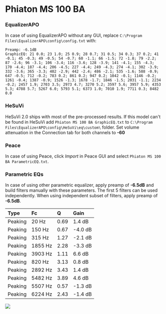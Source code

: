 # Phiaton MS 100 BA

### EqualizerAPO
In case of using EqualizerAPO without any GUI, replace `C:\Program Files\EqualizerAPO\config\config.txt`
with:
```
Preamp: -6.1dB
GraphicEQ: 21 0.0; 23 1.0; 25 0.9; 28 0.7; 31 0.5; 34 0.3; 37 0.2; 41 -0.1; 45 -0.3; 49 -0.5; 54 -0.7; 60 -1.1; 66 -1.5; 72 -1.8; 79 -2.2; 87 -2.6; 96 -3.1; 106 -3.4; 116 -3.6; 128 -3.9; 141 -4.1; 155 -4.3; 170 -4.4; 187 -4.4; 206 -4.5; 227 -4.4; 249 -4.3; 274 -4.1; 302 -3.9; 332 -3.6; 365 -3.3; 402 -2.9; 442 -2.4; 486 -2.1; 535 -1.6; 588 -0.9; 647 -0.5; 712 -0.2; 783 0.2; 861 0.2; 947 0.2; 1042 -0.1; 1146 -0.2; 1261 -0.4; 1387 -0.9; 1526 -1.3; 1678 -1.7; 1846 -1.5; 2031 -1.1; 2234 -0.2; 2457 1.9; 2703 3.5; 2973 4.7; 3270 5.2; 3597 5.6; 3957 5.9; 4353 5.3; 4788 5.7; 5267 6.0; 5793 5.1; 6373 1.0; 7010 1.9; 7711 0.3; 8482 0.0
```

### HeSuVi
HeSuVi 2.0 ships with most of the pre-processed results. If this model can't be found in HeSuVi add
`Phiaton MS 100 BA GraphicEQ.txt` to `C:\Program Files\EqualizerAPO\config\HeSuVi\eq\custom\` folder.
Set volume attenuation in the Connection tab for both channels to **-60**

### Peace
In case of using Peace, click *Import* in Peace GUI and select `Phiaton MS 100 BA ParametricEQ.txt`.

### Parametric EQs
In case of using other parametric equalizer, apply preamp of **-6.5dB** and build filters manually
with these parameters. The first 5 filters can be used independently.
When using independent subset of filters, apply preamp of **-6.5dB**.

| Type    | Fc      |    Q | Gain    |
|:--------|:--------|:-----|:--------|
| Peaking | 20 Hz   | 0.69 | 1.4 dB  |
| Peaking | 150 Hz  | 0.67 | -4.0 dB |
| Peaking | 315 Hz  | 1.27 | -2.1 dB |
| Peaking | 1855 Hz | 2.28 | -3.3 dB |
| Peaking | 3903 Hz | 1.11 | 6.6 dB  |
| Peaking | 820 Hz  | 3.13 | 0.8 dB  |
| Peaking | 2892 Hz | 3.43 | 1.4 dB  |
| Peaking | 5482 Hz | 3.89 | 4.6 dB  |
| Peaking | 5507 Hz | 0.57 | -1.3 dB |
| Peaking | 6224 Hz | 2.43 | -1.4 dB |

![](https://raw.githubusercontent.com/jaakkopasanen/AutoEq/master/results/innerfidelity/sbaf-serious/Phiaton%20MS%20100%20BA/Phiaton%20MS%20100%20BA.png)